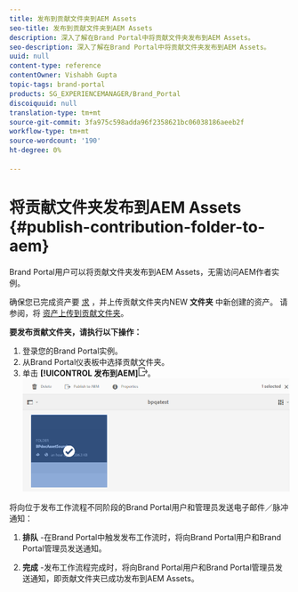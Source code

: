 ```yaml
---
title: 发布到贡献文件夹到AEM Assets
seo-title: 发布到贡献文件夹到AEM Assets
description: 深入了解在Brand Portal中将贡献文件夹发布到AEM Assets。
seo-description: 深入了解在Brand Portal中将贡献文件夹发布到AEM Assets。
uuid: null
content-type: reference
contentOwner: Vishabh Gupta
topic-tags: brand-portal
products: SG_EXPERIENCEMANAGER/Brand_Portal
discoiquuid: null
translation-type: tm+mt
source-git-commit: 3fa975c598adda96f2358621bc06038186aeeb2f
workflow-type: tm+mt
source-wordcount: '190'
ht-degree: 0%

---
```



# 将贡献文件夹发布到AEM Assets {#publish-contribution-folder-to-aem}

Brand Portal用户可以将贡献文件夹发布到AEM Assets，无需访问AEM作者实例。

确保您已完成资产要 [求](brand-portal-download-asset-requirements.md) ，并上传贡献文件夹内NEW **文件夹** 中新创建的资产。 请参阅，将 [资产上传到贡献文件夹](brand-portal-upload-assets-to-contribution-folder.md)。

**要发布贡献文件夹，请执行以下操作：**

1. 登录您的Brand Portal实例。
1. 从Brand Portal仪表板中选择贡献文件夹。
1. 单击 **[!UICONTROL 发布到AEM]**![](assets/export.png)。
   ![](assets/publish-contribution-folder-to-aem.png)

将向位于发布工作流程不同阶段的Brand Portal用户和管理员发送电子邮件／脉冲通知：
1. **排队** -在Brand Portal中触发发布工作流时，将向Brand Portal用户和Brand Portal管理员发送通知。

1. **完成** -发布工作流程完成时，将向Brand Portal用户和Brand Portal管理员发送通知，即贡献文件夹已成功发布到AEM Assets。


